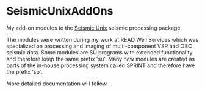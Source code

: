 # SeismicUnixAddOns
My add-on modules to the [Seismic Unix](http://www.cwp.mines.edu/cwpcodes/) seismic processing package. 

The modules were written during my work at READ Well Services which was specialized on processing and imaging of multi-component
VSP and OBC seismic data. Some modules are SU programs with extended functionality and therefore keep the same prefix 'su'. Many new modules are created as parts of the in-house processing system called SPRINT and therefore have the prefix 'sp'.

More detailed documentation will follow....
